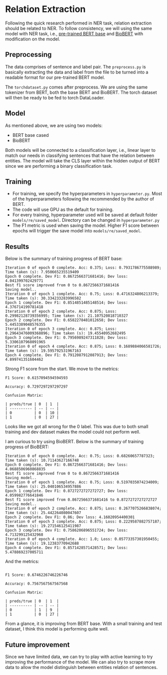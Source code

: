 # Relation Extraction
Following the quick research performed in NER task, relation extraction should be related to NER. To follow consistency, we will using the same model with NER task, i.e., [pre-trained BERT base](https://arxiv.org/abs/1810.04805) and [BioBERT](http://doi.org/10.1093/bioinformatics/btz682) with modification on the model.

## Preprocessing
The data comprises of sentence and label pair. The `preprocess.py` is basically extracting the data and label from the file to be turned into a readable format for our pre-trained BERT model.

The `torchdataset.py` comes after preprocess. We are using the same tokenizer from BERT, both the base BERT and BioBERT. The torch dataset will then be ready to be fed to torch DataLoader.

## Model
As mentioned above, we are using two models:

- BERT base cased
- BioBERT

Both models will be connected to a classification layer, i.e., linear layer to match our needs in classifying sentences that have the relation between entities. The model will take the CLS layer within the hidden output of BERT since we are performing a binary classification task.

## Training
- For training, we specify the hyperparameters in `hyperparameter.py`. Most of the hyperparameters following the recommended by the author of BERT.
- The code will use GPU as the default for training.
- For every training, hyperparameter used will be saved at default folder `models/re/saved_model`. Directory can be changed in `hyperparameter.py`
- The F1 metric is used when saving the model. Higher F1 score between epochs will trigger the save model into `models/re/saved_model`.

## Results
Below is the summary of training progress of BERT base:

```
Iteration 0 of epoch 0 complete. Acc: 0.375; Loss: 0.7931786775588989; Time taken (s): 7.950665235519409
Epoch 0 complete. Dev F1: 0.8672566371681416; Dev loss: 4.041399702429771
Best f1 score improved from 0 to 0.8672566371681416
Saving model..
Iteration 0 of epoch 1 complete. Acc: 0.75; Loss: 0.4716324806213379; Time taken (s): 30.334233283996582
Epoch 1 complete. Dev F1: 0.8514851485148514; Dev loss: 4.376714199781418
Iteration 0 of epoch 2 complete. Acc: 0.875; Loss: 0.29982128739356995; Time taken (s): 21.107520818710327
Epoch 2 complete. Dev F1: 0.6582278481012658; Dev loss: 5.4453389048576355
Iteration 0 of epoch 3 complete. Acc: 0.875; Loss: 0.29643476009368896; Time taken (s): 19.45540952682495
Epoch 3 complete. Dev F1: 0.7956989247311828; Dev loss: 5.3306107968091965
Iteration 0 of epoch 4 complete. Acc: 0.875; Loss: 0.1689884066581726; Time taken (s): 19.595792531967163
Epoch 4 complete. Dev F1: 0.7912087912087913; Dev loss: 4.899741351604462
```

Strong F1 score from the start. We move to the metrics:

```
F1 Score: 0.6157094594594593

Accuracy: 0.7297297297297297

Confusion Matrix:

| preds/true | 0  | 1  |
| ---------- | -- | -- |
| 0          | 0  | 10 |
| 1          | 0  | 27 |

```

Looks like we got all wrong for the 0 label. This was due to both small training and dev dataset makes the model could not perform well.

I am curious to try using BioBERT. Below is the summary of training progress of BioBERT:

```
Iteration 0 of epoch 0 complete. Acc: 0.75; Loss: 0.68260657787323; Time taken (s): 10.71143627166748
Epoch 0 complete. Dev F1: 0.8672566371681416; Dev loss: 4.0688506960868835
Best f1 score improved from 0 to 0.8672566371681416
Saving model..
Iteration 0 of epoch 1 complete. Acc: 0.75; Loss: 0.5197035074234009; Time taken (s): 25.040106534957886
Epoch 1 complete. Dev F1: 0.8727272727272727; Dev loss: 4.059982776641846
Best f1 score improved from 0.8672566371681416 to 0.8727272727272727
Saving model..
Iteration 0 of epoch 2 complete. Acc: 0.875; Loss: 0.2677075266838074; Time taken (s): 25.442264080047607
Epoch 2 complete. Dev F1: 0.86; Dev loss: 4.16020954400301
Iteration 0 of epoch 3 complete. Acc: 0.875; Loss: 0.2229587882757187; Time taken (s): 19.271546125411987
Epoch 3 complete. Dev F1: 0.7586206896551724; Dev loss: 4.713299125432968
Iteration 0 of epoch 4 complete. Acc: 1.0; Loss: 0.05773357301950455; Time taken (s): 19.12383770942688
Epoch 4 complete. Dev F1: 0.8571428571428571; Dev loss: 5.478869237005711
```

And the metrics:

```

F1 Score: 0.6746226746226746

Accuracy: 0.7567567567567568

Confusion Matrix:

| preds/true | 0  | 1  |
| ---------- | -- | -- |
| 0          | 1  | 9  |
| 1          | 0  | 27 |

```

From a glance, it is improving from BERT base. With a small training and test dataset, I think this model is performing quite well.

## Future improvement
Since we have limited data, we can try to play with active learning to try improving the performance of the model. We can also try to scrape more data to allow the model distinguish between entities relation of sentences.
